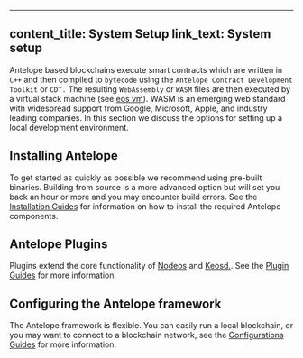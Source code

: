  ---
content_title: System Setup
link_text: System setup
---

Antelope based blockchains execute smart contracts which are written in `C++` and then compiled to `bytecode` using the `Antelope Contract Development Toolkit` or `CDT.` The resulting `WebAssembly` or `WASM` files are then executed by a virtual stack machine (see [eos vm](https://github.com/AntelopeIO/leap-vm)). WASM is an emerging web standard with widespread support from Google, Microsoft, Apple, and industry leading companies. In this section we discuss the options for setting up a local development environment.

## Installing Antelope
To get started as quickly as possible we recommend using pre-built binaries. Building from source is a more advanced option but will set you back an hour or more and you may encounter build errors. See the [Installation Guides](10_installation-guides.md) for information on how to install the required Antelope components.

## Antelope Plugins
Plugins extend the core functionality of [Nodeos](../../glossary/index#nodeos) and [Keosd.](../../glossary/index#keosd). See the [Plugin Guides](15_plugin-guides.md) for more information.

## Configuring the Antelope framework
The Antelope framework is flexible. You can easily run a local blockchain, or you may want to connect to a blockchain network, see the [Configurations Guides](20_configuration-guides.md) for more information.  

